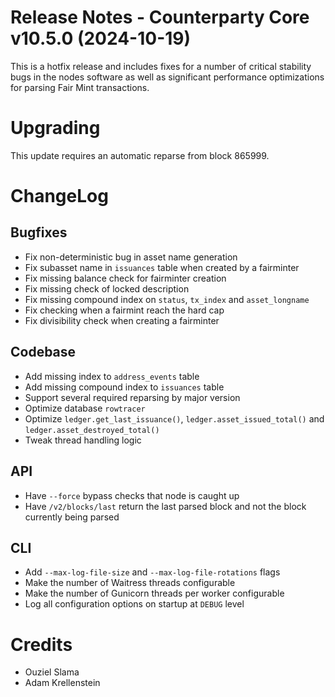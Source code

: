 # Release Notes - Counterparty Core v10.5.0 (2024-10-19)

This is a hotfix release and includes fixes for a number of critical stability bugs in the nodes software as well as significant performance optimizations for parsing Fair Mint transactions.

# Upgrading

This update requires an automatic reparse from block 865999.

# ChangeLog

## Bugfixes

- Fix non-deterministic bug in asset name generation
- Fix subasset name in `issuances` table when created by a fairminter
- Fix missing balance check for fairminter creation
- Fix missing check of locked description
- Fix missing compound index on `status`, `tx_index` and `asset_longname`
- Fix checking when a fairmint reach the hard cap
- Fix divisibility check when creating a fairminter

## Codebase

- Add missing index to `address_events` table
- Add missing compound index to `issuances` table
- Support several required reparsing by major version
- Optimize database `rowtracer`
- Optimize `ledger.get_last_issuance()`, `ledger.asset_issued_total()` and `ledger.asset_destroyed_total()`
- Tweak thread handling logic

## API

- Have `--force` bypass checks that node is caught up
- Have `/v2/blocks/last` return the last parsed block and not the block currently being parsed

## CLI

- Add `--max-log-file-size` and `--max-log-file-rotations` flags
- Make the number of Waitress threads configurable
- Make the number of Gunicorn threads per worker configurable
- Log all configuration options on startup at `DEBUG` level


# Credits

* Ouziel Slama
* Adam Krellenstein
